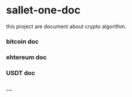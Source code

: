 # sallet-one-doc
this project are document about crypto algorithm. 
### bitcoin doc
### ehtereum doc
### USDT doc
### ...
